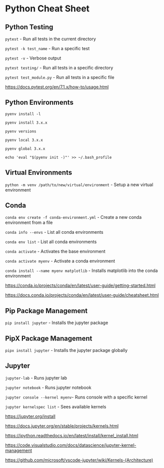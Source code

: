# Python Cheat Sheet

## Python Testing

`pytest` - Run all tests in the current directory

`pytest -k test_name` - Run a specific test

`pytest -v` - Verbose output

`pytest testing/` - Run all tests in a specific directory

`pytest test_module.py` - Run all tests in a specific file

https://docs.pytest.org/en/7.1.x/how-to/usage.html

## Python Environments

`pyenv install -l`

`pyenv install 3.x.x`

`pyenv versions`

`pyenv local 3.x.x`

`pyenv global 3.x.x`

`echo 'eval "$(pyenv init -)"' >> ~/.bash_profile`

## Virtual Environments

`python -m venv /path/to/new/virtual/environment` - Setup a new virtual environment

## Conda

`conda env create -f conda-environment.yml` - Create a new conda environment from a file

`conda info --envs` - List all conda environments

`conda env list` - List all conda environments

`conda activate` - Activates the base environment

`conda activate myenv` - Activate a conda environment

`conda install --name myenv matplotlib` - Installs matplotlib into the conda environment

https://conda.io/projects/conda/en/latest/user-guide/getting-started.html

https://docs.conda.io/projects/conda/en/latest/user-guide/cheatsheet.html

## Pip Package Management

`pip install jupyter` - Installs the jupyter package 

## PipX Package Management

`pipx install jupyter` - Installs the jupyter package globally

## Jupyter

`jupyter-lab` - Runs jupyter lab

`jupyter notebook` - Runs jupyter notebook

`jupyter console --kernel myenv`- Runs console with a specific kernel

`jupyter kernelspec list` - Sees available kernels

https://jupyter.org/install

https://docs.jupyter.org/en/stable/projects/kernels.html

https://ipython.readthedocs.io/en/latest/install/kernel_install.html

https://code.visualstudio.com/docs/datascience/jupyter-kernel-management

https://github.com/microsoft/vscode-jupyter/wiki/Kernels-(Architecture)
